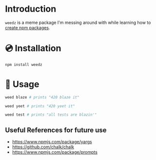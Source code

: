 # Introduction
`weedz` is a meme package I'm messing around with while learning how to [create npm packages](https://blog.npmjs.org/post/118810260230/building-a-simple-command-line-tool-with-npm.html).

# 💿 Installation
```bash
npm install weedz
```

# 📖 Usage
```bash
weed blaze # prints "420 blaze it"
```

```bash
weed yeet # prints "420 yeet it"
```

```bash
weed test # prints "all tests are blazin'"
```

## Useful References for future use

- https://www.npmjs.com/package/yargs
- https://github.com/chalk/chalk
- https://www.npmjs.com/package/prompts